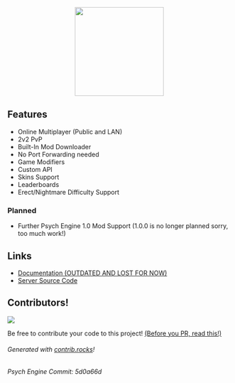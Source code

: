 <p align="center">
    <img width="200" src="https://codeberg.org/Snirozu/Funkin-Online-Server/raw/branch/main/client/public/images/transwag.png">
</p>

## Features
* Online Multiplayer (Public and LAN)
* 2v2 PvP
* Built-In Mod Downloader
* No Port Forwarding needed
* Game Modifiers
* Custom API
* Skins Support
* Leaderboards
* Erect/Nightmare Difficulty Support

### Planned
* Further Psych Engine 1.0 Mod Support (1.0.0 is no longer planned sorry, too much work!) 

## Links 
* [Documentation (OUTDATED AND LOST FOR NOW)](https://codeberg.org/Snirozu/Funkin-Psych-Online/wiki)
* [Server Source Code](https://codeberg.org/Snirozu/Funkin-Online-Server)

## Contributors!
<a href="https://codeberg.org/Snirozu/Funkin-Psych-Online/graphs/contributors">
  <img src="https://contrib.rocks/image?repo=Snirozu/Funkin-Psych-Online" />
</a>

Be free to contribute your code to this project! [(Before you PR, read this!)](https://codeberg.org/Snirozu/Funkin-Psych-Online/src/branch/main/CONTRIBUTING.md)

###### Generated with [contrib.rocks](https://contrib.rocks)!

###### Psych Engine Commit: 5d0a66d